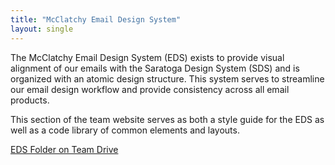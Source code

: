```yaml
---
title: "McClatchy Email Design System"
layout: single
---
```


The McClatchy Email Design System (EDS) exists to provide visual alignment of our emails with the Saratoga Design System (SDS) and is organized with an atomic design structure. This system serves to streamline our email design workflow and provide consistency across all email products.

This section of the team website serves as both a style guide for the EDS as well as a code library of common elements and layouts.

<a class="button big promo" target="_blank" href="https://drive.google.com/drive/folders/1F-WvqYcw530VoMNRScPsy_5NyEWKtHFq">EDS Folder on Team Drive</a>
